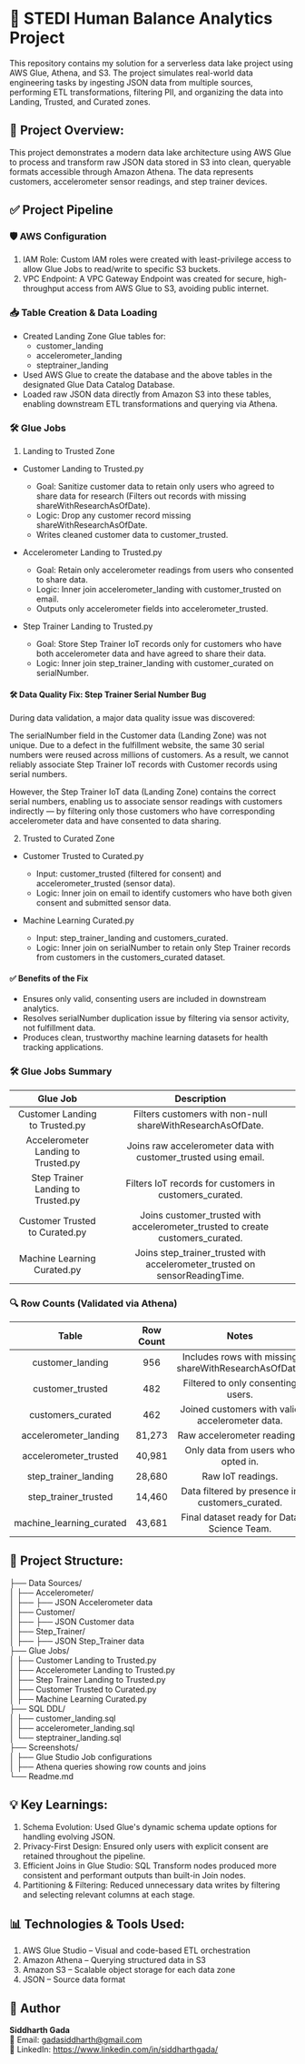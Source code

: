 # 🧠 STEDI Human Balance Analytics Project
This repository contains my solution for a serverless data lake project using AWS Glue, Athena, and S3. The project simulates real-world data engineering tasks by ingesting JSON data from multiple sources, performing ETL transformations, filtering PII, and organizing the data into Landing, Trusted, and Curated zones.

## 🚀 Project Overview:<br>

This project demonstrates a modern data lake architecture using AWS Glue to process and transform raw JSON data stored in S3 into clean, queryable formats accessible through Amazon Athena. The data represents customers, accelerometer sensor readings, and step trainer devices.

## ✅ Project Pipeline <br>

### 🛡️ AWS Configuration
1. IAM Role: Custom IAM roles were created with least-privilege access to allow Glue Jobs to read/write to specific S3 buckets.
2. VPC Endpoint: A VPC Gateway Endpoint was created for secure, high-throughput access from AWS Glue to S3, avoiding public internet.
  
### 📥 Table Creation & Data Loading
- Created Landing Zone Glue tables for:
    - customer_landing
    - accelerometer_landing
    - steptrainer_landing
- Used AWS Glue to create the database and the above tables in the designated Glue Data Catalog Database.
- Loaded raw JSON data directly from Amazon S3 into these tables, enabling downstream ETL transformations and querying via Athena.
    
### 🛠 Glue Jobs
1. Landing to Trusted Zone
- Customer Landing to Trusted.py
    - Goal: Sanitize customer data to retain only users who agreed to share data for research (Filters out records with missing shareWithResearchAsOfDate).
    - Logic: Drop any customer record missing shareWithResearchAsOfDate.
    - Writes cleaned customer data to customer_trusted.

- Accelerometer Landing to Trusted.py
    - Goal: Retain only accelerometer readings from users who consented to share data.
    - Logic: Inner join accelerometer_landing with customer_trusted on email.
    - Outputs only accelerometer fields into accelerometer_trusted.

- Step Trainer Landing to Trusted.py
    - Goal: Store Step Trainer IoT records only for customers who have both accelerometer data and have agreed to share their data.
    - Logic: Inner join step_trainer_landing with customer_curated on serialNumber.

#### 🛠 Data Quality Fix: Step Trainer Serial Number Bug
During data validation, a major data quality issue was discovered:

The serialNumber field in the Customer data (Landing Zone) was not unique. Due to a defect in the fulfillment website, the same 30 serial numbers were reused across millions of customers. As a result, we cannot reliably associate Step Trainer IoT records with Customer records using serial numbers.

However, the Step Trainer IoT data (Landing Zone) contains the correct serial numbers, enabling us to associate sensor readings with customers indirectly — by filtering only those customers who have corresponding accelerometer data and have consented to data sharing.

2. Trusted to Curated Zone
- Customer Trusted to Curated.py
    - Input: customer_trusted (filtered for consent) and accelerometer_trusted (sensor data).
    - Logic: Inner join on email to identify customers who have both given consent and submitted sensor data.

- Machine Learning Curated.py
    - Input: step_trainer_landing and customers_curated.
    - Logic: Inner join on serialNumber to retain only Step Trainer records from customers in the customers_curated dataset.

#### ✅ Benefits of the Fix
- Ensures only valid, consenting users are included in downstream analytics.
- Resolves serialNumber duplication issue by filtering via sensor activity, not fulfillment data.
- Produces clean, trustworthy machine learning datasets for health tracking applications.

### 🛠 Glue Jobs Summary <br>
| Glue Job | Description|
|:---:|:---:|
| Customer Landing to Trusted.py | Filters customers with non-null shareWithResearchAsOfDate.|
| Accelerometer Landing to Trusted.py | Joins raw accelerometer data with customer_trusted using email.|
| Step Trainer Landing to Trusted.py | Filters IoT records for customers in customers_curated.|
| Customer Trusted to Curated.py | Joins customer_trusted with accelerometer_trusted to create customers_curated.|
| Machine Learning Curated.py | Joins step_trainer_trusted with accelerometer_trusted on sensorReadingTime.|

### 🔍 Row Counts (Validated via Athena)
 | Table	 | Row Count	 | Notes
 |:---:|:---:|:---:|
 | customer_landing	 | 956	 | Includes rows with missing shareWithResearchAsOfDate.
 | customer_trusted	 | 482   | Filtered to only consenting users.
 | customers_curated	 | 462	 | Joined customers with valid accelerometer data.
 | accelerometer_landing | 	81,273	 | Raw accelerometer readings.
 | accelerometer_trusted | 	40,981	 | Only data from users who opted in.
 | step_trainer_landing | 	28,680	 | Raw IoT readings.
 | step_trainer_trusted	 | 14,460	 | Data filtered by presence in customers_curated.
 | machine_learning_curated | 	43,681	 | Final dataset ready for Data Science Team.

## 📁 Project Structure:<br>

├── Data Sources/ <br>
│   ├── Accelerometer/ <br> 
│   ├──    ├── JSON Accelerometer data <br> 
│   ├── Customer/ <br> 
│   ├──    ├── JSON Customer data <br> 
│   ├── Step_Trainer/ <br> 
│   ├──    ├── JSON Step_Trainer data <br> 
├── Glue Jobs/ <br>
│   ├── Customer Landing to Trusted.py <br> 
│   ├── Accelerometer Landing to Trusted.py <br>
│   ├── Step Trainer Landing to Trusted.py<br>
│   ├── Customer Trusted to Curated.py<br>
│   ├── Machine Learning Curated.py<br>
├── SQL DDL/<br>
│   ├── customer_landing.sql<br>
│   ├── accelerometer_landing.sql<br>
│   └── steptrainer_landing.sql<br>
├── Screenshots/<br>
│   ├── Glue Studio Job configurations<br>
│   ├── Athena queries showing row counts and joins<br>
└── Readme.md

## 💡 Key Learnings: 
1. Schema Evolution: Used Glue's dynamic schema update options for handling evolving JSON.
2. Privacy-First Design: Ensured only users with explicit consent are retained throughout the pipeline.
3. Efficient Joins in Glue Studio: SQL Transform nodes produced more consistent and performant outputs than built-in Join nodes.
4. Partitioning & Filtering: Reduced unnecessary data writes by filtering and selecting relevant columns at each stage.

## 📊 Technologies & Tools Used: <br>
1. AWS Glue Studio – Visual and code-based ETL orchestration
2. Amazon Athena – Querying structured data in S3
3. Amazon S3 – Scalable object storage for each data zone
4. JSON – Source data format

  ## 👤 Author

**Siddharth Gada**  
📧 Email: gadasiddharth@gmail.com <br>
🔗 LinkedIn: https://www.linkedin.com/in/siddharthgada/
